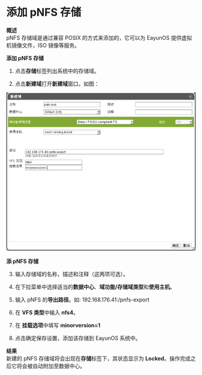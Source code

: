 # 添加 pNFS 存储

**概述**<br/>
pNFS 存储域是通过兼容 POSIX 的方式来添加的，它可以为 EayunOS
提供虚拟机镜像文件，ISO 镜像等服务。

**添加 pNFS 存储**

1. 点击**存储**标签列出系统中的存储域。

2. 点击**新建域**打开**新建域**窗口，如图：

 ![添加 pNFS 存储](../images/storage-add-pnfs.png)

 **添 pNFS 存储**

3. 输入存储域的名称，描述和注释（这两项可选）。

4. 在下拉菜单中选择适当的**数据中心**、**域功能/存储域类型**和**使用主机**。

5. 输入 pNFS 的**导出路径**。如: 192.168.176.41:/pnfs-export

6. 在 **VFS 类型**中输入 **nfs4**。

7. 在 **挂载选项**中填写 **minorversion=1**

8. 点击确定保存设置，添加该存储到 EayunOS 系统中。

**结果**<br/>
新建的 pNFS 存储域将会出现在**存储**标签下，其状态显示为
**Locked**。操作完成之后它将会被自动附加至数据中心。



